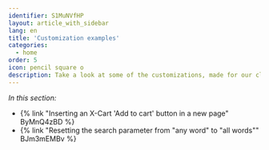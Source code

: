 ```yaml
---
identifier: S1MuNVfHP
layout: article_with_sidebar
lang: en
title: 'Customization examples'
categories:
  - home
order: 5
icon: pencil square o
description: Take a look at some of the customizations, made for our clients
---
```



_In this section:_

*   {% link "Inserting an X-Cart 'Add to cart' button in a new page" ByMnQ4zBD %}
*   {% link "Resetting the search parameter from "any word" to "all words"" BJm3mEMBv %}